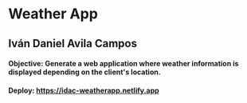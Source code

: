 # Weather App
## Iván Daniel Avila Campos

#### Objective: Generate a web application where weather information is displayed depending on the client's location.

#### Deploy: https://idac-weatherapp.netlify.app